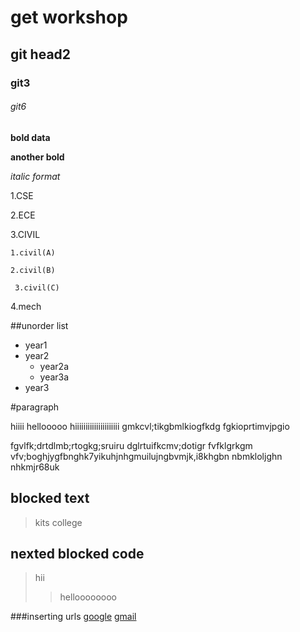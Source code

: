 # get workshop
## git head2

### git3
 
###### git6


**bold data**

__another bold__

*italic format*

1.CSE

2.ECE

3.CIVIL

    1.civil(A)
  
    2.civil(B)
  
     3.civil(C)
4.mech

##unorder list

- year1
- year2 
    * year2a
    * year3a
- year3

#paragraph

hiiii hellooooo hiiiiiiiiiiiiiiiiiiiii
gmkcvl;tikgbmlkiogfkdg
fgkioprtimvjpgio

fgvlfk;drtdlmb;rtogkg;sruiru
dglrtuifkcmv;dotigr
fvfklgrkgm vfv;boghjygfbnghk7yikuhjnhgmuilujngbvmjk,i8khgbn nbmkloljghn nhkmjr68uk

## blocked text
> kits college

## nexted blocked code
> hii
>> helloooooooo

###inserting urls
[google](https://youtube.com/)
[gmail](https://gmail.com/)
